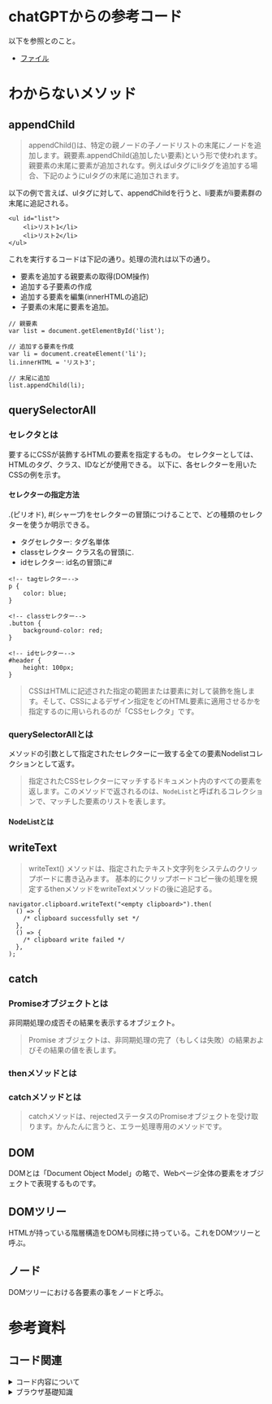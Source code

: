 # chatGPTからの参考コード
以下を参照とのこと。
- [ファイル](/Users/a81906/TIL/20250112/addon_clipboard)

# わからないメソッド
## appendChild
> appendChild()は、特定の親ノードの子ノードリストの末尾にノードを追加します。親要素.appendChild(追加したい要素)という形で使われます。親要素の末尾に要素が追加されなす。例えばulタグにliタグを追加する場合、下記のようにulタグの末尾に追加されます。

以下の例で言えば、ulタグに対して、appendChildを行うと、li要素がli要素群の末尾に追記される。

```
<ul id="list">
    <li>リスト1</li>
    <li>リスト2</li>
</ul>
```
これを実行するコードは下記の通り。処理の流れは以下の通り。

- 要素を追加する親要素の取得(DOM操作)
- 追加する子要素の作成
- 追加する要素を編集(innerHTMLの追記)
- 子要素の末尾に要素を追加。

```
// 親要素
var list = document.getElementById('list');

// 追加する要素を作成
var li = document.createElement('li');
li.innerHTML = 'リスト3';

// 末尾に追加
list.appendChild(li);
```

## querySelectorAll
### セレクタとは
要するにCSSが装飾するHTMLの要素を指定するもの。
セレクターとしては、HTMLのタグ、クラス、IDなどが使用できる。
以下に、各セレクターを用いたCSSの例を示す。

#### セレクターの指定方法
.(ピリオド), #(シャープ)をセレクターの冒頭につけることで、どの種類のセレクターを使うか明示できる。

- タグセレクター: タグ名単体
- classセレクター クラス名の冒頭に.
- idセレクター: id名の冒頭に#

```
<!-- tagセレクター-->
p {
    color: blue;
}

<!-- classセレクター-->
.button {
    background-color: red;
}

<!-- idセレクター-->
#header {
    height: 100px;
}
```

> CSSはHTMLに記述された指定の範囲または要素に対して装飾を施します。そして、CSSによるデザイン指定をどのHTML要素に適用させるかを指定するのに用いられるのが「CSSセレクタ」です。

### querySelectorAllとは
メソッドの引数として指定されたセレクターに一致する全ての要素Nodelistコレクションとして返す。

> 指定されたCSSセレクターにマッチするドキュメント内のすべての要素を返します。このメソッドで返されるのは、`NodeList`と呼ばれるコレクションで、マッチした要素のリストを表します。

#### NodeListとは

## writeText
> writeText() メソッドは、指定されたテキスト文字列をシステムのクリップボードに書き込みます。
基本的にクリップボードコピー後の処理を規定するthenメソッドをwriteTextメソッドの後に追記する。

```
navigator.clipboard.writeText("<empty clipboard>").then(
  () => {
    /* clipboard successfully set */
  },
  () => {
    /* clipboard write failed */
  },
);
```

## catch
### Promiseオブジェクトとは
非同期処理の成否その結果を表示するオブジェクト。
> Promise オブジェクトは、非同期処理の完了（もしくは失敗）の結果およびその結果の値を表します。

### thenメソッドとは

### catchメソッドとは
> catchメソッドは、rejectedステータスのPromiseオブジェクトを受け取ります。かんたんに言うと、エラー処理専用のメソッドです。


## DOM
DOMとは「Document Object Model」の略で、Webページ全体の要素をオブジェクトで表現するものです。

## DOMツリー
HTMLが持っている階層構造をDOMも同様に持っている。これをDOMツリーと呼ぶ。

## ノード
DOMツリーにおける各要素の事をノードと呼ぶ。

# 参考資料
## コード関連
<details>

<summary>コード内容について</summary>

- [JavaScriptのPromiseを理解する #promise - Qiita](https://qiita.com/cotton11aq/items/e4719a7deacb7663a0b8)
- [appendChild()の使い方 #JavaScript - Qiita](https://qiita.com/takuo_maeda/items/f531e7b5fe44c57242c3)
- [DOMの仕組みについて簡単にまとめた #JavaScript - Qiita](https://qiita.com/Yuu_tsm/items/289ee8921247d486d2cc)
- [【JavaScript】document.querySelectorAllって何なの？🤔｜ごろじ](https://note.com/gorojy/n/n93ee919590d5)
- [NodeListとは - Google 検索](https://www.google.com/search?client=firefox-b-d&q=NodeList%E3%81%A8%E3%81%AF)
- [writeTextとは　javascript - Google 検索](https://www.google.com/search?q=writeText%E3%81%A8%E3%81%AF%E3%80%80javascript&client=firefox-b-d&sca_esv=458dc05ad97e3dfc&sxsrf=ADLYWIKqV_TbGJmqvm12KKrRDO5KoOauVg%3A1736747195791&ei=u6iEZ5b4L87r1e8Pq4Oj8A0&ved=0ahUKEwjWwa29__GKAxXOdfUHHavBCN4Q4dUDCBA&uact=5&oq=writeText%E3%81%A8%E3%81%AF%E3%80%80javascript&gs_lp=Egxnd3Mtd2l6LXNlcnAiHHdyaXRlVGV4dOOBqOOBr-OAgGphdmFzY3JpcHQyBhAhGAoYKkitEVCHAVilEHABeAGQAQCYAZECoAGkEaoBBTAuMy43uAEDyAEA-AEBmAILoALDEcICChAAGLADGNYEGEfCAgUQABjvBcICCBAAGKIEGIkFwgIIEAAYgAQYogSYAwCIBgGQBgqSBwUxLjIuOKAHoRE&sclient=gws-wiz-serp)
- [【JavaScript】クリップボードにテキストをコピーするnavigator.clipboard.writeText()｜yucco](https://note.com/yucco72/n/n82e147505cbf)
- [JavaScriptのnavigator.clipboard.writeText()でテキストのコピー | DUB DESiGN](https://dubdesign.net/javascript/clipboard-writetext/)

</details>

<details>
<summary>ブラウザ基礎知識</summary>

- [初めての拡張機能 - Mozilla | MDN](https://developer.mozilla.org/ja/docs/Mozilla/Add-ons/WebExtensions/Your_first_WebExtension)

</details>


